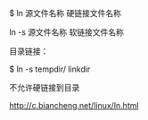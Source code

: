 $ ln 源文件名称 硬链接文件名称

ln -s 源文件名称 软链接文件名称

目录链接：

$ ln -s tempdir/ linkdir

不允许硬链接到目录

http://c.biancheng.net/linux/ln.html

